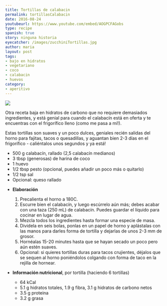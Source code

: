 ```yaml
---
title: Tortillas de calabacin
permalink: tortillasCalabacin
date: 2016-08-24
youtubeurl: https://www.youtube.com/embed/AOGPCFAGobs
type: recipe
spanish: true
story: ninguna historia
eyecatcher: /images/zucchiniTortillas.jpg
author: maria
layout: post
tags:
- bajo en hidratos
- vegetariano
- coco
- calabacin
- huevos
category:
- aperitivo
---
```


<img src="https://farm1.staticflickr.com/557/31561188891_b3f75d92c1_o_d.jpg"/>

Otra receta baja en hidratos de carbono que no requiere demasiados ingredientes, y está genial para cuando el calabacín está en oferta y te encuentras con el frigorífico lleno (como me pasa a mí!). 

Estas tortillas son suaves y un poco dulces, geniales recién salidas del horno para fajitas, tacos o quesadillas, y aguantan bien 2-3 días en el frigorífico - caliéntalos unos segundos y ya está!


<ul>
  <li>500 g calabacín, rallado (2,5 calabacín medianos)</li>
  <li>3 tbsp (generosas) de harina de coco</li>
  <li>1 huevo</li>
  <li>1/2 tbsp pesto (opcional, puedes añadir un poco más o quitarlo)</li>
  <li>1/2 tsp sal</li>
  <li>Opcional: queso rallado</li>
</ul>


* **Elaboración**
  1. Precalienta el horno a 180C.
  2. Escurre bien el calabacín, y luego escúrrelo aún más; debes acabar con una taza (250 mL) de calabacín. Puedes guardar el líquido para cocinar en lugar de agua.
  3. Mezcla todos los ingredientes hasta formar una especie de masa.
  4. Dividela en seis bolas, ponlas en un papel de horno y aplástalas con las manos para darles forma de tortilla y dejarlas de unos 2-3 mm de grosor. 
  5. Hornéalas 15-20 minutes hasta que se hayan secado un poco pero aún estén suaves. 
  6. Opcional: si quieres tortillas duras para tacos crujientes, déjalos que se sequen al horno poniéndolos colgando con forma de taco en la rejilla de hornear.



* **Información nutricional**, por tortilla (haciendo 6 tortillas)
  * 64 kCal
  * 5.1 g hidratos totales, 1.9 g fibra, 3.1 g hidratos de carbono netos
  * 3.5 g proteina
  * 3.2 g grasa
